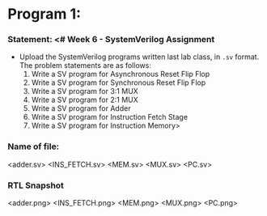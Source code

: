 # Program 1: 
### Statement: <# Week 6 - SystemVerilog Assignment
- Upload the SystemVerilog programs written last lab class, in `.sv` format. The problem statements are as follows:
	1. Write a SV program for Asynchronous Reset Flip Flop
	2. Write a SV program for Synchronous Reset Flip Flop
	3. Write a SV program for 3:1 MUX
	4. Write a SV program for 2:1 MUX
	5. Write a SV program for Adder
	6. Write a SV program for Instruction Fetch Stage
	7. Write a SV program for Instruction Memory>

### Name of file:
<adder.sv>
<INS_FETCH.sv>
<MEM.sv>
<MUX.sv>
<PC.sv>

### RTL Snapshot
<adder.png>
<INS_FETCH.png>
<MEM.png>
<MUX.png>
<PC.png>
